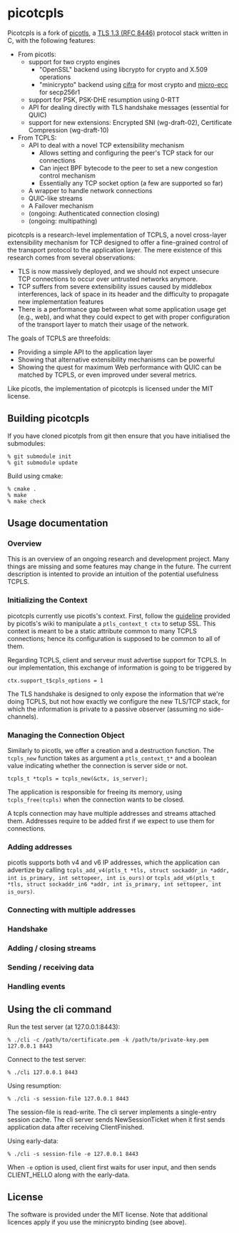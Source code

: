 picotcpls
===

Picotcpls is a fork of [picotls](https://github.com/h2o/picotls), a  [TLS 1.3 (RFC 8446)](https://tools.ietf.org/html/rfc8446) protocol stack written in C, with the following features:

* From picotls:
  * support for two crypto engines
    * "OpenSSL" backend using libcrypto for crypto and X.509 operations
    * "minicrypto" backend using [cifra](https://github.com/ctz/cifra) for most crypto and [micro-ecc](https://github.com/kmackay/micro-ecc) for secp256r1
  * support for PSK, PSK-DHE resumption using 0-RTT
  * API for dealing directly with TLS handshake messages (essential for QUIC)
  * support for new extensions: Encrypted SNI (wg-draft-02), Certificate Compression (wg-draft-10)
* From TCPLS:
  * API to deal with a novel TCP extensibility mechanism
    * Allows setting and configuring the peer's TCP stack for our
      connections
    * Can inject BPF bytecode to the peer to set a new congestion
      control mechanism
    * Essentially any TCP socket option (a few are supported so far)
  * A wrapper to handle network connections
  * QUIC-like streams
  * A Failover mechanism
  * (ongoing: Authenticated connection closing)
  * (ongoing: multipathing)


picotcpls is a research-level implementation of TCPLS, a novel
cross-layer extensibility mechanism for TCP designed to offer a
fine-grained control of the transport protocol to the application layer.
The mere existence of this research comes from several observations:

* TLS is now massively deployed, and we should not expect unsecure TCP
  connections to occur over untrusted networks anymore.
* TCP suffers from severe extensibility issues caused by middlebox
  interferences, lack of space in its header and the difficulty to
  propagate new implementation features
* There is a performance gap between what some application usage get
  (e.g., web), and what they could expect to get with proper
  configuration of the transport layer to match their usage of the
  network.

The goals of TCPLS are threefolds:

* Providing a simple API to the application layer
* Showing that alternative extensibility mechanisms can be powerful
* Showing the quest for maximum Web performance with QUIC can be matched by
  TCPLS, or even improved under several metrics.

Like picotls, the implementation of picotcpls is licensed under the MIT license.


Building picotcpls
---

If you have cloned picotpls from git then ensure that you have initialised the submodules:
```
% git submodule init
% git submodule update
```

Build using cmake:
```
% cmake .
% make
% make check
```

Usage documentation
---

### Overview

This is an overview of an ongoing research and development project. Many
things are missing and some features may change in the future. The
current description is intented to provide an intuition of the potential usefulness
TCPLS.

### Initializing the Context

picotcpls currently use picotls's context. First, follow the
[guideline](https://github.com/h2o/picotls/wiki/Using-picotls#initializing-the-context)
provided by picotls's wiki to manipulate a `ptls_context_t ctx` to setup
SSL. This context is meant to be a static attribute common to many TCPLS
connections; hence its configuration is supposed to be common to all of
them.

Regarding TCPLS, client and serveur must advertise support for TCPLS. In
our implementation, this exchange of information is going to be
triggered by  

`ctx.support_t$cpls_options = 1`  

The TLS handshake is designed to only expose the information that we're
doing TCPLS, but not how exactly we configure the new TLS/TCP stack, for
which the information is private to a passive observer (assuming no
side-channels).  

### Managing the Connection Object

Similarly to picotls, we offer a creation and a destruction function.
The `tcpls_new` function takes as argument a `ptls_context_t*` and a
boolean value indicating whether the connection is server side or not.  

`tcpls_t *tcpls = tcpls_new(&ctx, is_server);`  

The application is responsible for freeing its memory, using
`tcpls_free(tcpls)` when the connection wants to be closed.  

A tcpls connection may have multiple addresses and streams attached
them. Addresses require to be added first if we expect to use them for
connections.  

### Adding addresses

picotls supports both v4 and v6 IP addresses, which the application can
advertize by calling `tcpls_add_v4(ptls_t *tls, struct sockaddr_in
*addr, int is_primary, int settopeer, int is_ours)` or
`tcpls_add_v6(ptls_t *tls, struct sockaddr_in6 *addr, int is_primary,
int settopeer, int is_ours)`.  




### Connecting with multiple addresses

### Handshake

### Adding / closing streams

### Sending / receiving data

### Handling events

Using the cli command
---

Run the test server (at 127.0.0.1:8443):
```
% ./cli -c /path/to/certificate.pem -k /path/to/private-key.pem  127.0.0.1 8443
```

Connect to the test server:
```
% ./cli 127.0.0.1 8443
```

Using resumption:
```
% ./cli -s session-file 127.0.0.1 8443
```
The session-file is read-write.
The cli server implements a single-entry session cache.
The cli server sends NewSessionTicket when it first sends application data after receiving ClientFinished.

Using early-data:
```
% ./cli -s session-file -e 127.0.0.1 8443
```
When `-e` option is used, client first waits for user input, and then sends CLIENT_HELLO along with the early-data.

License
---

The software is provided under the MIT license.
Note that additional licences apply if you use the minicrypto binding (see above).
